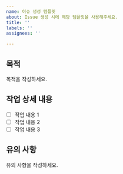 ```yaml
---
name: 이슈 생성 템플릿
about: Issue 생성 시에 해당 템플릿을 사용해주세요.
title: ''
labels: ''
assignees: ''

---
```


## 목적
목적을 작성하세요.

## 작업 상세 내용
- [ ] 작업 내용 1
- [ ] 작업 내용 2
- [ ] 작업 내용 3

## 유의 사항
유의 사항을 작성하세요.
